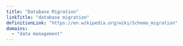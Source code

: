 ```yaml
---
title: "Database Migration"
linkTitle: "database migration"
definitionLink: "https://en.wikipedia.org/wiki/Schema_migration"
domains:
  - "data management"
---
```

